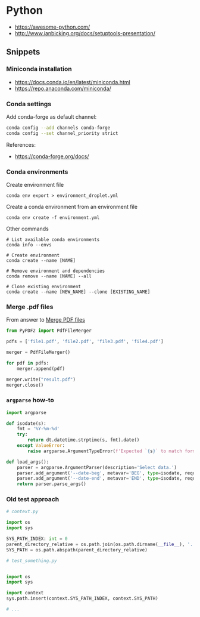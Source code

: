 # Python

* https://awesome-python.com/
* http://www.ianbicking.org/docs/setuptools-presentation/


## Snippets

### Miniconda installation

*   https://docs.conda.io/en/latest/miniconda.html
*   https://repo.anaconda.com/miniconda/

### Conda settings

Add conda-forge as default channel:

```sh
conda config --add channels conda-forge
conda config --set channel_priority strict
```

References:

* https://conda-forge.org/docs/

### Conda environments

Create environment file

```
conda env export > environment_droplet.yml
```

Create a conda environment from an environment file

```
conda env create -f environment.yml
```

Other commands

```
# List available conda environments
conda info --envs  

# Create environment
conda create --name [NAME]

# Remove environment and dependencies
conda remove --name [NAME] --all

# Clone existing environment
conda create --name [NEW_NAME] --clone [EXISTING_NAME]
```


### Merge .pdf files

From answer to [Merge PDF files](https://stackoverflow.com/questions/3444645/merge-pdf-files#3444735)

```python
from PyPDF2 import PdfFileMerger

pdfs = ['file1.pdf', 'file2.pdf', 'file3.pdf', 'file4.pdf']

merger = PdfFileMerger()

for pdf in pdfs:
    merger.append(pdf)

merger.write("result.pdf")
merger.close()
```

### `argparse` how-to

```python
import argparse

def isodate(s):
    fmt = '%Y-%m-%d'
    try:
        return dt.datetime.strptime(s, fmt).date()
    except ValueError:
        raise argparse.ArgumentTypeError(f'Expected `{s}` to match format `{fmt}`')

def load_args():
    parser = argparse.ArgumentParser(description='Select data.')
    parser.add_argument('--date-beg', metavar='BEG', type=isodate, required=True, help='Start date (inclusive) for the data.')
    parser.add_argument('--date-end', metavar='END', type=isodate, required=True, help='End date (inclusive) for the data.')
    return parser.parse_args()

```

### Old test approach

```python
# context.py

import os
import sys

SYS_PATH_INDEX: int = 0
parent_directory_relative = os.path.join(os.path.dirname(__file__), '..')
SYS_PATH = os.path.abspath(parent_directory_relative)
```

```python
# test_something.py


import os
import sys

import context
sys.path.insert(context.SYS_PATH_INDEX, context.SYS_PATH)

# ...
```
